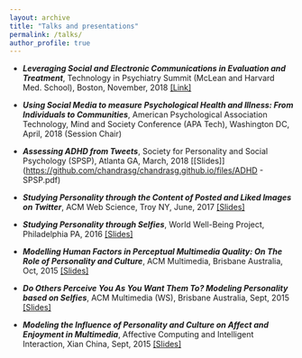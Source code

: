 ```yaml
---
layout: archive
title: "Talks and presentations"
permalink: /talks/
author_profile: true
---
```


+ **_Leveraging Social and Electronic Communications in Evaluation and Treatment_**, Technology in Psychiatry Summit (McLean and Harvard Med. School), Boston, November, 2018 [[Link]](https://www.mcleanhospital.org/technology-psychiatry-summit#panels)

+ **_Using Social Media to measure Psychological Health and Illness: From Individuals to Communities_**, American Psychological Association Technology, Mind and Society Conference (APA Tech), Washington DC, April, 2018 (Session Chair)

 + **_Assessing ADHD from Tweets_**, Society for Personality and Social Psychology (SPSP), Atlanta GA, March, 2018 [[Slides]](https://github.com/chandrasg/chandrasg.github.io/files/ADHD - SPSP.pdf)

 + **_Studying Personality through the Content of Posted and Liked Images on Twitter_**, ACM Web Science, Troy NY, June, 2017 [[Slides]](https://www.dropbox.com/s/zv2zl9iu3vyy797/websci-images.pdf?dl=0)

 + **_Studying Personality through Selfies_**, World Well-Being Project, Philadelphia PA, 2016 [[Slides]](https://docs.google.com/presentation/d/1cdIKnQ6Cc_2SJXGUi3sjSBHfyCF060i9oFIjNQPFQ7I/edit?usp=sharing)

 + **_Modelling Human Factors in Perceptual Multimedia Quality: On The Role of Personality and Culture_**, ACM Multimedia, Brisbane Australia, Oct, 2015 [[Slides]](https://github.com/chandrasg/chandrasg.github.io/files/MM_PPT.pdf)

 + **_Do Others Perceive You As You Want Them To? Modeling Personality based on Selfies_**, ACM Multimedia (WS), Brisbane Australia, Sept, 2015 [[Slides]](https://github.com/chandrasg/chandrasg.github.io/files/selfies_mm.pdf)

+ **_Modeling the Influence of Personality and Culture on Affect and Enjoyment in Multimedia_**, Affective Computing and Intelligent Interaction, Xian China, Sept, 2015 [[Slides]](https://github.com/chandrasg/chandrasg.github.io/files/ACII_MM_PPT.pdf)

  

